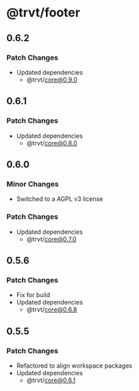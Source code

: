 # @trvt/footer

## 0.6.2

### Patch Changes

-   Updated dependencies
    -   @trvt/core@0.9.0

## 0.6.1

### Patch Changes

-   Updated dependencies
    -   @trvt/core@0.8.0

## 0.6.0

### Minor Changes

-   Switched to a AGPL v3 license

### Patch Changes

-   Updated dependencies
    -   @trvt/core@0.7.0

## 0.5.6

### Patch Changes

-   Fix for build
-   Updated dependencies
    -   @trvt/core@0.6.8

## 0.5.5

### Patch Changes

-   Refactored to align workspace packages
-   Updated dependencies
    -   @trvt/core@0.6.1
